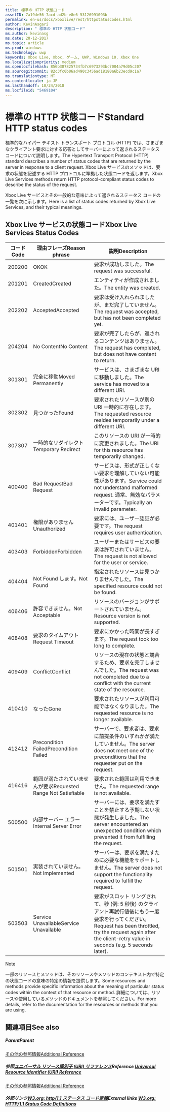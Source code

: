 ```yaml
---
title: 標準の HTTP 状態コード
assetID: 7a19de56-7acd-ad2b-e8e6-53126991093b
permalink: en-us/docs/xboxlive/rest/httpstatuscodes.html
author: KevinAsgari
description: " 標準の HTTP 状態コード"
ms.author: kevinasg
ms.date: 20-12-2017
ms.topic: article
ms.prod: windows
ms.technology: uwp
keywords: Xbox Live, Xbox, ゲーム, UWP, Windows 10, Xbox One
ms.localizationpriority: medium
ms.openlocfilehash: 856b387825734fb7c6973293bc7004a79d05c207
ms.sourcegitcommit: 82c3fc0b06ad490c3456ad18180a6b23ecd9c1a7
ms.translationtype: MT
ms.contentlocale: ja-JP
ms.lasthandoff: 10/24/2018
ms.locfileid: "5469104"
---
```

# <a name="standard-http-status-codes"></a><span data-ttu-id="b2e65-104">標準の HTTP 状態コード</span><span class="sxs-lookup"><span data-stu-id="b2e65-104">Standard HTTP status codes</span></span>
 
<span data-ttu-id="b2e65-105">標準的なハイパー テキスト トランスポート プロトコル (HTTP) では、さまざまなクライアント要求に対する応答としてサーバーによって返されるステータス コードについて説明します。</span><span class="sxs-lookup"><span data-stu-id="b2e65-105">The Hypertext Transport Protocol (HTTP) standard describes a number of status codes that are returned by the server in response to a client request.</span></span> <span data-ttu-id="b2e65-106">Xbox Live サービスのメソッドは、要求の状態を記述する HTTP プロトコルに準拠した状態コードを返します。</span><span class="sxs-lookup"><span data-stu-id="b2e65-106">Xbox Live Services methods return HTTP protocol-compliant status codes to describe the status of the request.</span></span>
 
<span data-ttu-id="b2e65-107">Xbox Live サービスとその一般的な意味によって返されるステータス コードの一覧を次に示します。</span><span class="sxs-lookup"><span data-stu-id="b2e65-107">Here is a list of status codes returned by Xbox Live Services, and their typical meanings.</span></span>
 
<a id="ID4EAB"></a>

 
## <a name="xbox-live-services-status-codes"></a><span data-ttu-id="b2e65-108">Xbox Live サービスの状態コード</span><span class="sxs-lookup"><span data-stu-id="b2e65-108">Xbox Live Services Status Codes</span></span>
 
| <span data-ttu-id="b2e65-109">コード</span><span class="sxs-lookup"><span data-stu-id="b2e65-109">Code</span></span>| <span data-ttu-id="b2e65-110">理由フレーズ</span><span class="sxs-lookup"><span data-stu-id="b2e65-110">Reason phrase</span></span>| <span data-ttu-id="b2e65-111">説明</span><span class="sxs-lookup"><span data-stu-id="b2e65-111">Description</span></span>| 
| --- | --- | --- | 
| <span data-ttu-id="b2e65-112">200</span><span class="sxs-lookup"><span data-stu-id="b2e65-112">200</span></span>| <span data-ttu-id="b2e65-113">OK</span><span class="sxs-lookup"><span data-stu-id="b2e65-113">OK</span></span>| <span data-ttu-id="b2e65-114">要求が成功しました。</span><span class="sxs-lookup"><span data-stu-id="b2e65-114">The request was successful.</span></span>| 
| <span data-ttu-id="b2e65-115">201</span><span class="sxs-lookup"><span data-stu-id="b2e65-115">201</span></span>| <span data-ttu-id="b2e65-116">Created</span><span class="sxs-lookup"><span data-stu-id="b2e65-116">Created</span></span>| <span data-ttu-id="b2e65-117">エンティティが作成されました。</span><span class="sxs-lookup"><span data-stu-id="b2e65-117">The entity was created.</span></span>| 
| <span data-ttu-id="b2e65-118">202</span><span class="sxs-lookup"><span data-stu-id="b2e65-118">202</span></span>| <span data-ttu-id="b2e65-119">Accepted</span><span class="sxs-lookup"><span data-stu-id="b2e65-119">Accepted</span></span>| <span data-ttu-id="b2e65-120">要求は受け入れられましたが、まだ完了していません。</span><span class="sxs-lookup"><span data-stu-id="b2e65-120">The request was accepted, but has not been completed yet.</span></span>| 
| <span data-ttu-id="b2e65-121">204</span><span class="sxs-lookup"><span data-stu-id="b2e65-121">204</span></span>| <span data-ttu-id="b2e65-122">No Content</span><span class="sxs-lookup"><span data-stu-id="b2e65-122">No Content</span></span>| <span data-ttu-id="b2e65-123">要求が完了したらが、返されるコンテンツはありません。</span><span class="sxs-lookup"><span data-stu-id="b2e65-123">The request has completed, but does not have content to return.</span></span>| 
| <span data-ttu-id="b2e65-124">301</span><span class="sxs-lookup"><span data-stu-id="b2e65-124">301</span></span>| <span data-ttu-id="b2e65-125">完全に移動</span><span class="sxs-lookup"><span data-stu-id="b2e65-125">Moved Permanently</span></span>| <span data-ttu-id="b2e65-126">サービスは、さまざまな URI に移動しました。</span><span class="sxs-lookup"><span data-stu-id="b2e65-126">The service has moved to a different URI.</span></span>| 
| <span data-ttu-id="b2e65-127">302</span><span class="sxs-lookup"><span data-stu-id="b2e65-127">302</span></span>| <span data-ttu-id="b2e65-128">見つかった</span><span class="sxs-lookup"><span data-stu-id="b2e65-128">Found</span></span>| <span data-ttu-id="b2e65-129">要求されたリソースが別の URI 一時的に存在します。</span><span class="sxs-lookup"><span data-stu-id="b2e65-129">The requested resource resides temporarily under a different URI.</span></span>| 
| <span data-ttu-id="b2e65-130">307</span><span class="sxs-lookup"><span data-stu-id="b2e65-130">307</span></span>| <span data-ttu-id="b2e65-131">一時的なリダイレクト</span><span class="sxs-lookup"><span data-stu-id="b2e65-131">Temporary Redirect</span></span>| <span data-ttu-id="b2e65-132">このリソースの URI が一時的に変更されました。</span><span class="sxs-lookup"><span data-stu-id="b2e65-132">The URI for this resource has temporarily changed.</span></span>| 
| <span data-ttu-id="b2e65-133">400</span><span class="sxs-lookup"><span data-stu-id="b2e65-133">400</span></span>| <span data-ttu-id="b2e65-134">Bad Request</span><span class="sxs-lookup"><span data-stu-id="b2e65-134">Bad Request</span></span>| <span data-ttu-id="b2e65-135">サービスは、形式が正しくない要求を理解していない可能性があります。</span><span class="sxs-lookup"><span data-stu-id="b2e65-135">Service could not understand malformed request.</span></span> <span data-ttu-id="b2e65-136">通常、無効なパラメーターです。</span><span class="sxs-lookup"><span data-stu-id="b2e65-136">Typically an invalid parameter.</span></span>| 
| <span data-ttu-id="b2e65-137">401</span><span class="sxs-lookup"><span data-stu-id="b2e65-137">401</span></span>| <span data-ttu-id="b2e65-138">権限がありません</span><span class="sxs-lookup"><span data-stu-id="b2e65-138">Unauthorized</span></span>| <span data-ttu-id="b2e65-139">要求には、ユーザー認証が必要です。</span><span class="sxs-lookup"><span data-stu-id="b2e65-139">The request requires user authentication.</span></span>| 
| <span data-ttu-id="b2e65-140">403</span><span class="sxs-lookup"><span data-stu-id="b2e65-140">403</span></span>| <span data-ttu-id="b2e65-141">Forbidden</span><span class="sxs-lookup"><span data-stu-id="b2e65-141">Forbidden</span></span>| <span data-ttu-id="b2e65-142">ユーザーまたはサービスの要求は許可されていません。</span><span class="sxs-lookup"><span data-stu-id="b2e65-142">The request is not allowed for the user or service.</span></span>| 
| <span data-ttu-id="b2e65-143">404</span><span class="sxs-lookup"><span data-stu-id="b2e65-143">404</span></span>| <span data-ttu-id="b2e65-144">Not Found します。</span><span class="sxs-lookup"><span data-stu-id="b2e65-144">Not Found</span></span>| <span data-ttu-id="b2e65-145">指定されたリソースは見つかりませんでした。</span><span class="sxs-lookup"><span data-stu-id="b2e65-145">The specified resource could not be found.</span></span>| 
| <span data-ttu-id="b2e65-146">406</span><span class="sxs-lookup"><span data-stu-id="b2e65-146">406</span></span>| <span data-ttu-id="b2e65-147">許容できません。</span><span class="sxs-lookup"><span data-stu-id="b2e65-147">Not Acceptable</span></span>| <span data-ttu-id="b2e65-148">リソースのバージョンがサポートされていません。</span><span class="sxs-lookup"><span data-stu-id="b2e65-148">Resource version is not supported.</span></span>| 
| <span data-ttu-id="b2e65-149">408</span><span class="sxs-lookup"><span data-stu-id="b2e65-149">408</span></span>| <span data-ttu-id="b2e65-150">要求のタイムアウト</span><span class="sxs-lookup"><span data-stu-id="b2e65-150">Request Timeout</span></span>| <span data-ttu-id="b2e65-151">要求にかかった時間が長すぎます。</span><span class="sxs-lookup"><span data-stu-id="b2e65-151">The request took too long to complete.</span></span>| 
| <span data-ttu-id="b2e65-152">409</span><span class="sxs-lookup"><span data-stu-id="b2e65-152">409</span></span>| <span data-ttu-id="b2e65-153">Conflict</span><span class="sxs-lookup"><span data-stu-id="b2e65-153">Conflict</span></span>| <span data-ttu-id="b2e65-154">リソースの現在の状態と競合するため、要求を完了しませんでした。</span><span class="sxs-lookup"><span data-stu-id="b2e65-154">The request was not completed due to a conflict with the current state of the resource.</span></span>| 
| <span data-ttu-id="b2e65-155">410</span><span class="sxs-lookup"><span data-stu-id="b2e65-155">410</span></span>| <span data-ttu-id="b2e65-156">なった</span><span class="sxs-lookup"><span data-stu-id="b2e65-156">Gone</span></span>| <span data-ttu-id="b2e65-157">要求されたリソースが利用可能ではなくなりました。</span><span class="sxs-lookup"><span data-stu-id="b2e65-157">The requested resource is no longer available.</span></span>| 
| <span data-ttu-id="b2e65-158">412</span><span class="sxs-lookup"><span data-stu-id="b2e65-158">412</span></span>| <span data-ttu-id="b2e65-159">Precondition Failed</span><span class="sxs-lookup"><span data-stu-id="b2e65-159">Precondition Failed</span></span>| <span data-ttu-id="b2e65-160">サーバーで、要求者は、要求に前提条件のいずれかが満たしていません。</span><span class="sxs-lookup"><span data-stu-id="b2e65-160">The server does not meet one of the preconditions that the requester put on the request.</span></span>| 
| <span data-ttu-id="b2e65-161">416</span><span class="sxs-lookup"><span data-stu-id="b2e65-161">416</span></span>| <span data-ttu-id="b2e65-162">範囲が満たされていませんが要求</span><span class="sxs-lookup"><span data-stu-id="b2e65-162">Requested Range Not Satisfiable</span></span>| <span data-ttu-id="b2e65-163">要求された範囲は利用できません。</span><span class="sxs-lookup"><span data-stu-id="b2e65-163">The requested range is not available.</span></span>| 
| <span data-ttu-id="b2e65-164">500</span><span class="sxs-lookup"><span data-stu-id="b2e65-164">500</span></span>| <span data-ttu-id="b2e65-165">内部サーバー エラー</span><span class="sxs-lookup"><span data-stu-id="b2e65-165">Internal Server Error</span></span>| <span data-ttu-id="b2e65-166">サーバーには、要求を満たすことを禁止する予期しない状態が発生しました。</span><span class="sxs-lookup"><span data-stu-id="b2e65-166">The server encountered an unexpected condition which prevented it from fulfilling the request.</span></span>| 
| <span data-ttu-id="b2e65-167">501</span><span class="sxs-lookup"><span data-stu-id="b2e65-167">501</span></span>| <span data-ttu-id="b2e65-168">実装されていません。</span><span class="sxs-lookup"><span data-stu-id="b2e65-168">Not Implemented</span></span>| <span data-ttu-id="b2e65-169">サーバーは、要求を満たすために必要な機能をサポートしません。</span><span class="sxs-lookup"><span data-stu-id="b2e65-169">The server does not support the functionality required to fulfill the request.</span></span>| 
| <span data-ttu-id="b2e65-170">503</span><span class="sxs-lookup"><span data-stu-id="b2e65-170">503</span></span>| <span data-ttu-id="b2e65-171">Service Unavailable</span><span class="sxs-lookup"><span data-stu-id="b2e65-171">Service Unavailable</span></span>| <span data-ttu-id="b2e65-172">要求がスロット リングされて、秒 (例: 5 秒後) のクライアント再試行値後にもう一度要求を行ってください。</span><span class="sxs-lookup"><span data-stu-id="b2e65-172">Request has been throttled, try the request again after the client-retry value in seconds (e.g. 5 seconds later).</span></span>| 
 

> [!NOTE] 
> <span data-ttu-id="b2e65-173">一部のリソースとメソッドは、そのリソースやメソッドのコンテキスト内で特定の状態コードの意味の特定の情報を提供します。</span><span class="sxs-lookup"><span data-stu-id="b2e65-173">Some resources and methods provide specific information about the meaning of particular status codes within the context of that resource or method.</span></span> <span data-ttu-id="b2e65-174">詳細については、リソースや使用しているメソッドのドキュメントを参照してください。</span><span class="sxs-lookup"><span data-stu-id="b2e65-174">For more details, refer to the documentation for the resources or methods that you are using.</span></span> 

  
<a id="ID4E3BAC"></a>

 
## <a name="see-also"></a><span data-ttu-id="b2e65-175">関連項目</span><span class="sxs-lookup"><span data-stu-id="b2e65-175">See also</span></span>
 
<a id="ID4E5BAC"></a>

 
##### <a name="parent"></a><span data-ttu-id="b2e65-176">Parent</span><span class="sxs-lookup"><span data-stu-id="b2e65-176">Parent</span></span>  

[<span data-ttu-id="b2e65-177">その他の参照情報</span><span class="sxs-lookup"><span data-stu-id="b2e65-177">Additional Reference</span></span>](atoc-xboxlivews-reference-additional.md)

  
<a id="ID4EKCAC"></a>

 
##### <a name="reference--universal-resource-identifier-uri-referenceuriatoc-xboxlivews-reference-urismd"></a><span data-ttu-id="b2e65-178">参照[ユニバーサル リソース識別子 (URI) リファレンス](../uri/atoc-xboxlivews-reference-uris.md)</span><span class="sxs-lookup"><span data-stu-id="b2e65-178">Reference  [Universal Resource Identifier (URI) Reference](../uri/atoc-xboxlivews-reference-uris.md)</span></span>

 [<span data-ttu-id="b2e65-179">その他の参照情報</span><span class="sxs-lookup"><span data-stu-id="b2e65-179">Additional Reference</span></span>](atoc-xboxlivews-reference-additional.md)

  
<a id="ID4EZCAC"></a>

 
##### <a name="external-links--w3org-http11-status-code-definitionshttpwwww3orgprotocolsrfc2616rfc2616-sec10htmlsec10"></a><span data-ttu-id="b2e65-180">外部リンク[W3.org: http/1.1 ステータス コード定義](http://www.w3.org/Protocols/rfc2616/rfc2616-sec10.html#sec10)</span><span class="sxs-lookup"><span data-stu-id="b2e65-180">External links  [W3.org: HTTP/1.1 Status Code Definitions](http://www.w3.org/Protocols/rfc2616/rfc2616-sec10.html#sec10)</span></span>

   